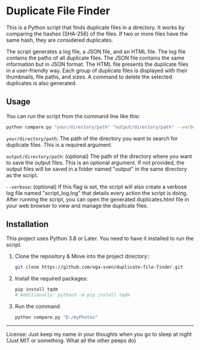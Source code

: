 # Duplicate File Finder

This is a Python script that finds duplicate files in a directory. It works by comparing the hashes (SHA-256) of the files. If two or more files have the same hash, they are considered duplicates.

The script generates a log file, a JSON file, and an HTML file. The log file contains the paths of all duplicate files. The JSON file contains the same information but in JSON format. The HTML file presents the duplicate files in a user-friendly way. Each group of duplicate files is displayed with their thumbnails, file paths, and sizes. A command to delete the selected duplicates is also generated.

## Usage

You can run the script from the command line like this:

```bash
python compare.py "your/directory/path" "output/directory/path" --verbose
```
`your/directory/path`: The path of the directory you want to search for duplicate files. This is a required argument.

`output/directory/path`: (optional) The path of the directory where you want to save the output files. This is an optional argument. If not provided, the output files will be saved in a folder named "output" in the same directory as the script.

`--verbose`: (optional) If this flag is set, the script will also create a verbose log file named "script_log.log" that details every action the script is doing.
After running the script, you can open the generated duplicates.html file in your web browser to view and manage the duplicate files.

## Installation

This project uses Python 3.8 or Later. You need to have it installed to run the script.

1. Clone the repository & Move into the project directory::
    ```sh
    git clone https://github.com/oga-sven/duplicate-file-finder.git
    ```

2. Install the required packages:
    ```sh
    pip install tqdm
    # Additionally: python3 -m pip install tqdm
    ```

3. Run the command 
   ```sh
   python compare.py "D:/myPhotos" 
   ```

___

License: Just keep my name in your thoughts when you go to sleep at night (Just MIT or something. What all the other peeps do)
